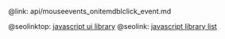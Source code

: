 @link: api/mouseevents_onitemdblclick_event.md

@seolinktop: [javascript ui library](https://webix.com)
@seolink: [javascript library list](https://webix.com/widget/list/)